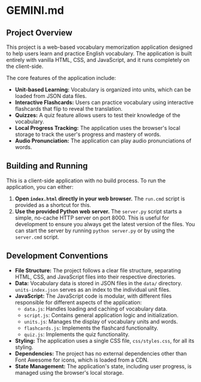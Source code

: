 # GEMINI.md

## Project Overview

This project is a web-based vocabulary memorization application designed to help users learn and practice English vocabulary. The application is built entirely with vanilla HTML, CSS, and JavaScript, and it runs completely on the client-side.

The core features of the application include:

*   **Unit-based Learning:** Vocabulary is organized into units, which can be loaded from JSON data files.
*   **Interactive Flashcards:** Users can practice vocabulary using interactive flashcards that flip to reveal the translation.
*   **Quizzes:** A quiz feature allows users to test their knowledge of the vocabulary.
*   **Local Progress Tracking:** The application uses the browser's local storage to track the user's progress and mastery of words.
*   **Audio Pronunciation:** The application can play audio pronunciations of words.

## Building and Running

This is a client-side application with no build process. To run the application, you can either:

1.  **Open `index.html` directly in your web browser.** The `run.cmd` script is provided as a shortcut for this.
2.  **Use the provided Python web server.** The `server.py` script starts a simple, no-cache HTTP server on port 8000. This is useful for development to ensure you always get the latest version of the files. You can start the server by running `python server.py` or by using the `server.cmd` script.

## Development Conventions

*   **File Structure:** The project follows a clear file structure, separating HTML, CSS, and JavaScript files into their respective directories.
*   **Data:** Vocabulary data is stored in JSON files in the `data/` directory. `units-index.json` serves as an index to the individual unit files.
*   **JavaScript:** The JavaScript code is modular, with different files responsible for different aspects of the application:
    *   `data.js`: Handles loading and caching of vocabulary data.
    *   `script.js`: Contains general application logic and initialization.
    *   `units.js`: Manages the display of vocabulary units and words.
    *   `flashcards.js`: Implements the flashcard functionality.
    *   `quiz.js`: Implements the quiz functionality.
*   **Styling:** The application uses a single CSS file, `css/styles.css`, for all its styling.
*   **Dependencies:** The project has no external dependencies other than Font Awesome for icons, which is loaded from a CDN.
*   **State Management:** The application's state, including user progress, is managed using the browser's local storage.
